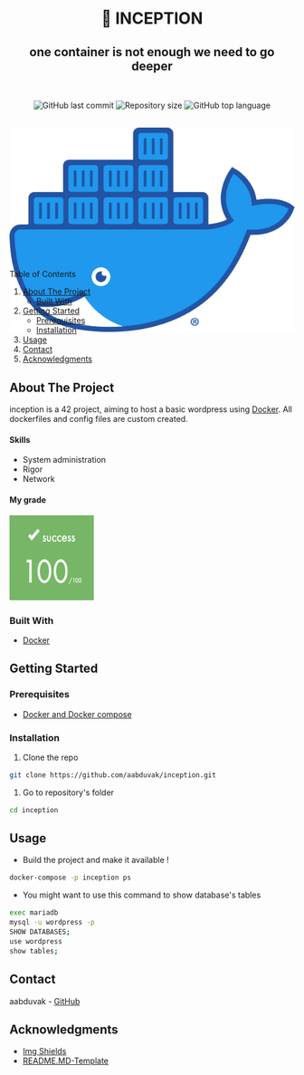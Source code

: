 <h1 align="center"> 🐳 INCEPTION </h1>

<h2 align="center">one container is not enough we need to go deeper
</h2>
<br>
<p align="center">
<p align=center>
  <img alt="GitHub last commit" src="https://img.shields.io/github/last-commit/aabduvak/inception">
  <img alt="Repository size" src="https://img.shields.io/github/repo-size/aabduvak/inception">
  <img alt="GitHub top language" src="https://img.shields.io/github/languages/top/aabduvak/inception">
</p>

<!-- PROJECT LOGO -->
<br />
<div align="center" style="height:200px; margin-bottom:10%">
  <a>
    <img src="./images/docker_moby.png" alt="Docker logo">
  </a>
</div>

<!-- TABLE OF CONTENTS -->
<summary>Table of Contents</summary>
<ol>
<li>
	<a href="#about-the-project">About The Project</a>
	<ul>
	<li><a href="#built-with">Built With</a></li>
	</ul>
</li>
<li>
	<a href="#getting-started">Getting Started</a>
	<ul>
	<li><a href="#prerequisites">Prerequisites</a></li>
	<li><a href="#installation">Installation</a></li>
	</ul>
</li>
<li><a href="#usage">Usage</a></li>
<li><a href="#contact">Contact</a></li>
<li><a href="#acknowledgments">Acknowledgments</a></li>
</ol>
</details>

<!-- ABOUT THE PROJECT -->
## About The Project

inception is a 42 project, aiming to host a basic wordpress using [Docker](https://www.docker.com/). All dockerfiles and config files are custom created.

#### Skills
- System administration
- Rigor
- Network

#### My grade
<img src="./images/grade.png" width="150" height="150"/>

### Built With

* <a href="https://www.docker.com/" target="_blank" title="Docker's website">Docker</a>

<!-- GETTING STARTED -->
## Getting Started

### Prerequisites

* [Docker and Docker compose](https://docs.docker.com/compose/install/)

### Installation

1. Clone the repo

```sh
git clone https://github.com/aabduvak/inception.git
```

1. Go to repository's folder

```sh
cd inception
```

<!-- USAGE EXAMPLES -->
## Usage

* Build the project and make it available !

```sh
docker-compose -p inception ps
```

* You might want to use this command to show database's tables

```sh
exec mariadb
mysql -u wordpress -p
SHOW DATABASES;
use wordpress
show tables;
```

<!-- CONTACT -->
## Contact

aabduvak - [GitHub](https://github.com/aabduvak)

## Acknowledgments

* [Img Shields](https://shields.io)
* [README.MD-Template](https://github.com/othneildrew/Best-README-Template)
